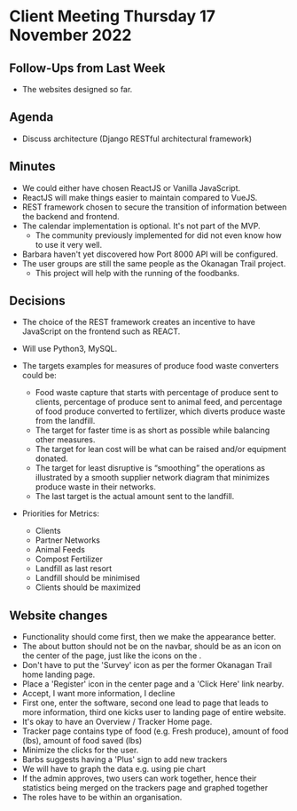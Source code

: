 # Client Meeting Thursday 17 November 2022

## Follow-Ups from Last Week

- The websites designed so far.

## Agenda

- Discuss architecture (Django RESTful architectural framework)

## Minutes

- We could either have chosen ReactJS or Vanilla JavaScript.
- ReactJS will make things easier to maintain compared to VueJS.
- REST framework chosen to secure the transition of information between the backend and frontend.
- The calendar implementation is optional. It's not part of the MVP.
  - The community previously implemented for did not even know how to use it very well.
- Barbara haven't yet discovered how Port 8000 API will be configured.
- The user groups are still the same people as the Okanagan Trail project.
  - This project will help with the running of the foodbanks.

## Decisions

- The choice of the REST framework creates an incentive to have JavaScript on the frontend such as REACT.
- Will use Python3, MySQL.
- The targets examples for measures of produce food waste converters could be:

  - Food waste capture that starts with percentage of produce sent to clients, percentage of produce sent to animal feed, and percentage of food produce converted to fertilizer, which diverts produce waste from the landfill.
  - The target for faster time is as short as possible while balancing other measures.
  - The target for lean cost will be what can be raised and/or equipment donated.
  - The target for least disruptive is “smoothing” the operations as illustrated by a smooth supplier network diagram that minimizes produce waste in their networks.
  - The last target is the actual amount sent to the landfill.

- Priorities for Metrics:
  - Clients
  - Partner Networks
  - Animal Feeds
  - Compost Fertilizer
  - Landfill as last resort
  - Landfill should be minimised
  - Clients should be maximized

## Website changes

- Functionality should come first, then we make the appearance better.
- The about button should not be on the navbar, should be as an icon on the center of the page, just like the icons on the .
- Don't have to put the 'Survey' icon as per the former Okanagan Trail home landing page.
- Place a 'Register' icon in the center page and a 'Click Here' link nearby.
- Accept, I want more information, I decline
- First one, enter the software, second one lead to page that leads to more information, third one kicks user to landing page of entire website.
- It's okay to have an Overview / Tracker Home page.
- Tracker page contains type of food (e.g. Fresh produce), amount of food (lbs), amount of food saved (lbs)
- Minimize the clicks for the user.
- Barbs suggests having a 'Plus' sign to add new trackers
- We will have to graph the data e.g. using pie chart
- If the admin approves, two users can work together, hence their statistics being merged on the trackers page and graphed together
- The roles have to be within an organisation.
